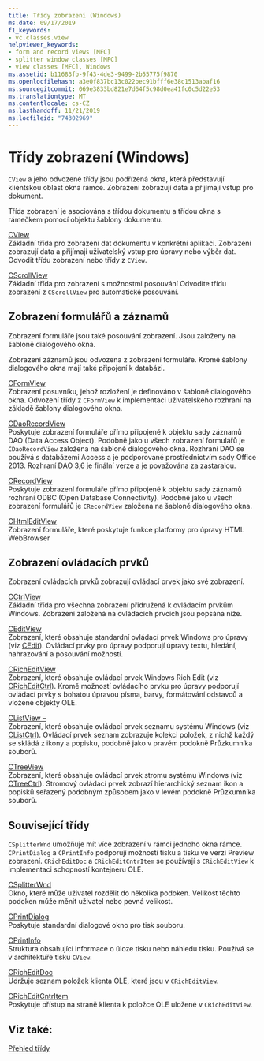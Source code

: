 ```yaml
---
title: Třídy zobrazení (Windows)
ms.date: 09/17/2019
f1_keywords:
- vc.classes.view
helpviewer_keywords:
- form and record views [MFC]
- splitter window classes [MFC]
- view classes [MFC], Windows
ms.assetid: b11683fb-9f43-4de3-9499-2b55775f9870
ms.openlocfilehash: a3e0f837bc13c022bec91bfff6e38c1513abaf16
ms.sourcegitcommit: 069e3833bd821e7d64f5c98d0ea41fc0c5d22e53
ms.translationtype: MT
ms.contentlocale: cs-CZ
ms.lasthandoff: 11/21/2019
ms.locfileid: "74302969"
---
```

# <a name="view-classes-windows"></a>Třídy zobrazení (Windows)

`CView` a jeho odvozené třídy jsou podřízená okna, která představují klientskou oblast okna rámce. Zobrazení zobrazují data a přijímají vstup pro dokument.

Třída zobrazení je asociována s třídou dokumentu a třídou okna s rámečkem pomocí objektu šablony dokumentu.

[CView](../mfc/reference/cview-class.md)<br/>
Základní třída pro zobrazení dat dokumentu v konkrétní aplikaci. Zobrazení zobrazují data a přijímají uživatelský vstup pro úpravy nebo výběr dat. Odvodit třídu zobrazení nebo třídy z `CView`.

[CScrollView](../mfc/reference/cscrollview-class.md)<br/>
Základní třída pro zobrazení s možnostmi posouvání Odvodíte třídu zobrazení z `CScrollView` pro automatické posouvání.

## <a name="form-and-record-views"></a>Zobrazení formulářů a záznamů

Zobrazení formuláře jsou také posouvání zobrazení. Jsou založeny na šabloně dialogového okna.

Zobrazení záznamů jsou odvozena z zobrazení formuláře. Kromě šablony dialogového okna mají také připojení k databázi.

[CFormView](../mfc/reference/cformview-class.md)<br/>
Zobrazení posuvníku, jehož rozložení je definováno v šabloně dialogového okna. Odvození třídy z `CFormView` k implementaci uživatelského rozhraní na základě šablony dialogového okna.

[CDaoRecordView](../mfc/reference/cdaorecordview-class.md)<br/>
Poskytuje zobrazení formuláře přímo připojené k objektu sady záznamů DAO (Data Access Object). Podobně jako u všech zobrazení formulářů je `CDaoRecordView` založena na šabloně dialogového okna. Rozhraní DAO se používá s databázemi Access a je podporované prostřednictvím sady Office 2013. Rozhraní DAO 3,6 je finální verze a je považována za zastaralou.

[CRecordView](../mfc/reference/crecordview-class.md)<br/>
Poskytuje zobrazení formuláře přímo připojené k objektu sady záznamů rozhraní ODBC (Open Database Connectivity). Podobně jako u všech zobrazení formulářů je `CRecordView` založena na šabloně dialogového okna.

[CHtmlEditView](../mfc/reference/chtmleditview-class.md)<br/>
Zobrazení formuláře, které poskytuje funkce platformy pro úpravy HTML WebBrowser

## <a name="control-views"></a>Zobrazení ovládacích prvků

Zobrazení ovládacích prvků zobrazují ovládací prvek jako své zobrazení.

[CCtrlView](../mfc/reference/cctrlview-class.md)<br/>
Základní třída pro všechna zobrazení přidružená k ovládacím prvkům Windows. Zobrazení založená na ovládacích prvcích jsou popsána níže.

[CEditView](../mfc/reference/ceditview-class.md)<br/>
Zobrazení, které obsahuje standardní ovládací prvek Windows pro úpravy (viz [CEdit](../mfc/reference/cedit-class.md)). Ovládací prvky pro úpravy podporují úpravy textu, hledání, nahrazování a posouvání možností.

[CRichEditView](../mfc/reference/cricheditview-class.md)<br/>
Zobrazení, které obsahuje ovládací prvek Windows Rich Edit (viz [CRichEditCtrl](../mfc/reference/cricheditctrl-class.md)). Kromě možností ovládacího prvku pro úpravy podporují ovládací prvky s bohatou úpravou písma, barvy, formátování odstavců a vložené objekty OLE.

[CListView –](../mfc/reference/clistview-class.md)<br/>
Zobrazení, které obsahuje ovládací prvek seznamu systému Windows (viz [CListCtrl](../mfc/reference/clistctrl-class.md)). Ovládací prvek seznam zobrazuje kolekci položek, z nichž každý se skládá z ikony a popisku, podobně jako v pravém podokně Průzkumníka souborů.

[CTreeView](../mfc/reference/ctreeview-class.md)<br/>
Zobrazení, které obsahuje ovládací prvek stromu systému Windows (viz [CTreeCtrl](../mfc/reference/ctreectrl-class.md)). Stromový ovládací prvek zobrazí hierarchický seznam ikon a popisků seřazený podobným způsobem jako v levém podokně Průzkumníka souborů.

## <a name="related-classes"></a>Související třídy

`CSplitterWnd` umožňuje mít více zobrazení v rámci jednoho okna rámce. `CPrintDialog` a `CPrintInfo` podporují možnosti tisku a tisku ve verzi Preview zobrazení. `CRichEditDoc` a `CRichEditCntrItem` se používají s `CRichEditView` k implementaci schopností kontejneru OLE.

[CSplitterWnd](../mfc/reference/csplitterwnd-class.md)<br/>
Okno, které může uživatel rozdělit do několika podoken. Velikost těchto podoken může měnit uživatel nebo pevná velikost.

[CPrintDialog](../mfc/reference/cprintdialog-class.md)<br/>
Poskytuje standardní dialogové okno pro tisk souboru.

[CPrintInfo](../mfc/reference/cprintinfo-structure.md)<br/>
Struktura obsahující informace o úloze tisku nebo náhledu tisku. Používá se v architektuře tisku `CView`.

[CRichEditDoc](../mfc/reference/cricheditdoc-class.md)<br/>
Udržuje seznam položek klienta OLE, které jsou v `CRichEditView`.

[CRichEditCntrItem](../mfc/reference/cricheditcntritem-class.md)<br/>
Poskytuje přístup na straně klienta k položce OLE uložené v `CRichEditView`.

## <a name="see-also"></a>Viz také:

[Přehled třídy](../mfc/class-library-overview.md)
